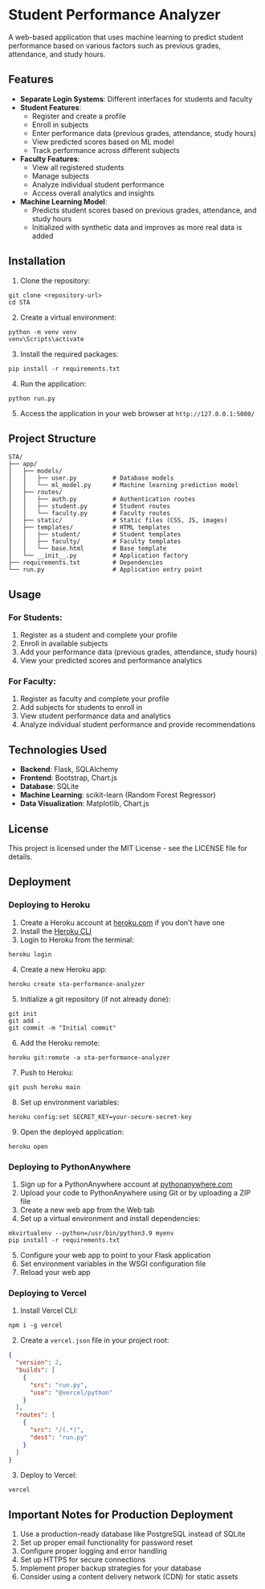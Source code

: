 # Student Performance Analyzer

A web-based application that uses machine learning to predict student performance based on various factors such as previous grades, attendance, and study hours.

## Features

- **Separate Login Systems**: Different interfaces for students and faculty
- **Student Features**:
  - Register and create a profile
  - Enroll in subjects
  - Enter performance data (previous grades, attendance, study hours)
  - View predicted scores based on ML model
  - Track performance across different subjects
- **Faculty Features**:
  - View all registered students
  - Manage subjects
  - Analyze individual student performance
  - Access overall analytics and insights
- **Machine Learning Model**:
  - Predicts student scores based on previous grades, attendance, and study hours
  - Initialized with synthetic data and improves as more real data is added

## Installation

1. Clone the repository:
```
git clone <repository-url>
cd STA
```

2. Create a virtual environment:
```
python -m venv venv
venv\Scripts\activate
```

3. Install the required packages:
```
pip install -r requirements.txt
```

4. Run the application:
```
python run.py
```

5. Access the application in your web browser at `http://127.0.0.1:5000/`

## Project Structure

```
STA/
├── app/
│   ├── models/
│   │   ├── user.py          # Database models
│   │   └── ml_model.py      # Machine learning prediction model
│   ├── routes/
│   │   ├── auth.py          # Authentication routes
│   │   ├── student.py       # Student routes
│   │   └── faculty.py       # Faculty routes
│   ├── static/              # Static files (CSS, JS, images)
│   ├── templates/           # HTML templates
│   │   ├── student/         # Student templates
│   │   ├── faculty/         # Faculty templates
│   │   └── base.html        # Base template
│   └── __init__.py          # Application factory
├── requirements.txt         # Dependencies
└── run.py                   # Application entry point
```

## Usage

### For Students:
1. Register as a student and complete your profile
2. Enroll in available subjects
3. Add your performance data (previous grades, attendance, study hours)
4. View your predicted scores and performance analytics

### For Faculty:
1. Register as faculty and complete your profile
2. Add subjects for students to enroll in
3. View student performance data and analytics
4. Analyze individual student performance and provide recommendations

## Technologies Used

- **Backend**: Flask, SQLAlchemy
- **Frontend**: Bootstrap, Chart.js
- **Database**: SQLite
- **Machine Learning**: scikit-learn (Random Forest Regressor)
- **Data Visualization**: Matplotlib, Chart.js

## License

This project is licensed under the MIT License - see the LICENSE file for details.

## Deployment

### Deploying to Heroku

1. Create a Heroku account at [heroku.com](https://heroku.com) if you don't have one
2. Install the [Heroku CLI](https://devcenter.heroku.com/articles/heroku-cli)
3. Login to Heroku from the terminal:
```
heroku login
```
4. Create a new Heroku app:
```
heroku create sta-performance-analyzer
```
5. Initialize a git repository (if not already done):
```
git init
git add .
git commit -m "Initial commit"
```
6. Add the Heroku remote:
```
heroku git:remote -a sta-performance-analyzer
```
7. Push to Heroku:
```
git push heroku main
```
8. Set up environment variables:
```
heroku config:set SECRET_KEY=your-secure-secret-key
```
9. Open the deployed application:
```
heroku open
```

### Deploying to PythonAnywhere

1. Sign up for a PythonAnywhere account at [pythonanywhere.com](https://www.pythonanywhere.com/)
2. Upload your code to PythonAnywhere using Git or by uploading a ZIP file
3. Create a new web app from the Web tab
4. Set up a virtual environment and install dependencies:
```
mkvirtualenv --python=/usr/bin/python3.9 myenv
pip install -r requirements.txt
```
5. Configure your web app to point to your Flask application
6. Set environment variables in the WSGI configuration file
7. Reload your web app

### Deploying to Vercel

1. Install Vercel CLI:
```
npm i -g vercel
```
2. Create a `vercel.json` file in your project root:
```json
{
  "version": 2,
  "builds": [
    {
      "src": "run.py",
      "use": "@vercel/python"
    }
  ],
  "routes": [
    {
      "src": "/(.*)",
      "dest": "run.py"
    }
  ]
}
```
3. Deploy to Vercel:
```
vercel
```

## Important Notes for Production Deployment

1. Use a production-ready database like PostgreSQL instead of SQLite
2. Set up proper email functionality for password reset
3. Configure proper logging and error handling
4. Set up HTTPS for secure connections
5. Implement proper backup strategies for your database
6. Consider using a content delivery network (CDN) for static assets
